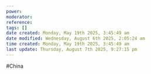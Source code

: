 ```yaml
---
power: 
moderator:
reference:
tags: []
date created: Monday, May 19th 2025, 3:45:49 am
date modified: Wednesday, August 6th 2025, 2:05:24 am
time created: Monday, May 19th 2025, 3:45:49 am
last update: Thursday, August 7th 2025, 9:27:15 pm
---
```

#China 